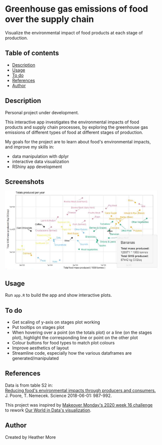 # Greenhouse gas emissions of food over the supply chain
Visualize the environmental impact of food products at each stage of production.

## Table of contents
* [Description](#description)
* [Usage](#usage)
* [To do](#to-do)
* [References](#references)
* [Author](#author)

## Description
Personal project under development.

This interactive app investigates the environmental impacts of food products and supply chain processes, by exploring the greenhouse gas emissions of different types of food at different stages of production.

My goals for the project are to learn about food's environmental impacts, and improve my skills in:
* data manipulation with dplyr
* interactive data visualization
* RShiny app development

## Screenshots
<img src="totals-screenshot.PNG" width="600" />

## Usage
Run `app.R` to build the app and show interactive plots.

## To do
* Get scaling of y-axis on stages plot working
* Put tooltips on stages plot
* When hovering over a point (on the totals plot) or a line (on the stages plot), highlight the corresponding line or point on the other plot
* Colour buttons for food types to match plot colours
* Improve aesthetics of layout
* Streamline code, especially how the various dataframes are generated/manipulated

## References
Data is from table S2 in:<br/>
[Reducing food's environmental impacts through producers and consumers.](https://science.sciencemag.org/content/360/6392/987.full) J. Poore, T. Nemecek. Science 2018-06-01: 987-992.

This project was inspired by [Makeover Monday's 2020 week 16 challenge](https://data.world/makeovermonday/2020w16) to rework [Our World in Data's visualization](https://ourworldindata.org/food-choice-vs-eating-local).

## Author
Created by Heather More